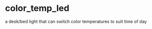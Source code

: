 color_temp_led
==============

a desk/bed light that can switch color temperatures to suit time of day
